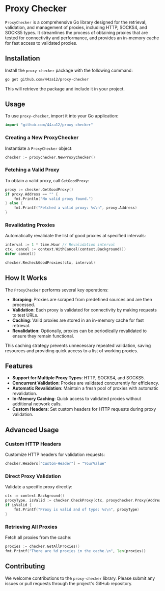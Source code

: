 # Proxy Checker

`ProxyChecker` is a comprehensive Go library designed for the retrieval, validation, and management of proxies, including HTTP, SOCKS4, and SOCKS5 types. It streamlines the process of obtaining proxies that are tested for connectivity and performance, and provides an in-memory cache for fast access to validated proxies.

## Installation

Install the `proxy-checker` package with the following command:

```bash
go get github.com/44za12/proxy-checker
```

This will retrieve the package and include it in your project.

## Usage

To use `proxy-checker`, import it into your Go application:

```go
import "github.com/44za12/proxy-checker"
```

### Creating a New ProxyChecker

Instantiate a `ProxyChecker` object:

```go
checker := proxychecker.NewProxyChecker()
```

### Fetching a Valid Proxy

To obtain a valid proxy, call `GetGoodProxy`:

```go
proxy := checker.GetGoodProxy()
if proxy.Address == "" {
    fmt.Println("No valid proxy found.")
} else {
    fmt.Printf("Fetched a valid proxy: %s\n", proxy.Address)
}
```

### Revalidating Proxies

Automatically revalidate the list of good proxies at specified intervals:

```go
interval := 1 * time.Hour // Revalidation interval
ctx, cancel := context.WithCancel(context.Background())
defer cancel()

checker.RecheckGoodProxies(ctx, interval)
```

## How It Works

The `ProxyChecker` performs several key operations:

- **Scraping**: Proxies are scraped from predefined sources and are then processed.
- **Validation**: Each proxy is validated for connectivity by making requests to test URLs.
- **Caching**: Valid proxies are stored in an in-memory cache for fast retrieval.
- **Revalidation**: Optionally, proxies can be periodically revalidated to ensure they remain functional.

This caching strategy prevents unnecessary repeated validation, saving resources and providing quick access to a list of working proxies.

## Features

- **Support for Multiple Proxy Types**: HTTP, SOCKS4, and SOCKS5.
- **Concurrent Validation**: Proxies are validated concurrently for efficiency.
- **Automatic Revalidation**: Maintain a fresh pool of proxies with automatic revalidation.
- **In-Memory Caching**: Quick access to validated proxies without additional network calls.
- **Custom Headers**: Set custom headers for HTTP requests during proxy validation.

## Advanced Usage

### Custom HTTP Headers

Customize HTTP headers for validation requests:

```go
checker.Headers["Custom-Header"] = "YourValue"
```

### Direct Proxy Validation

Validate a specific proxy directly:

```go
ctx := context.Background()
proxyType, isValid := checker.CheckProxy(ctx, proxychecker.Proxy{Address: "ip:port"}, []string{"HTTP", "SOCKS4", "SOCKS5"})
if isValid {
    fmt.Printf("Proxy is valid and of type: %s\n", proxyType)
}
```

### Retrieving All Proxies

Fetch all proxies from the cache:

```go
proxies := checker.GetAllProxies()
fmt.Printf("There are %d proxies in the cache.\n", len(proxies))
```

## Contributing

We welcome contributions to the `proxy-checker` library. Please submit any issues or pull requests through the project's GitHub repository.